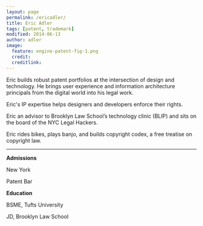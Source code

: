 ```yaml
---
layout: page
permalink: /ericadler/
title: Eric Adler
tags: [patent, trademark]
modified: 2014-06-13
author: adler
image:
  feature: engine-patent-fig-1.png
  credit: 
  creditlink: 
---
```



Eric builds robust patent portfolios at the intersection of design and technology. He brings user experience and information architecture principals from the digital world into his legal work. 

Eric's IP expertise helps designers and developers enforce their rights.

Eric an advisor to Brooklyn Law School’s technology clinic (BLIP) and sits on the board of the NYC Legal Hackers.

Eric rides bikes, plays banjo, and builds copyright codex, a free treatise on copyright law.

- - - 

<div class="sixcols">
<p><strong>Admissions</strong></p>
<p>New York </p>
<p>Patent Bar </p>
</div>

<div class="sixcols">
<p><strong>Education</strong> <br></p>
<p>BSME, Tufts University</p>
<p>JD, Brooklyn Law School </p> 
</div>